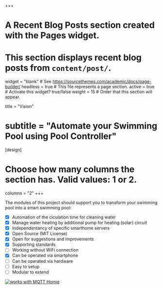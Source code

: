 +++
# A Recent Blog Posts section created with the Pages widget.
# This section displays recent blog posts from `content/post/`.

widget = "blank"  # See https://sourcethemes.com/academic/docs/page-builder/
headless = true  # This file represents a page section.
active = true  # Activate this widget? true/false
weight = 15  # Order that this section will appear.

title = "Vision"
# subtitle = "Automate your Swimming Pool using Pool Controller"

[design]
  # Choose how many columns the section has. Valid values: 1 or 2.
  columns = "2"
+++

The modules of this project should support you to transform your swimming pool into a smart swimming pool:

- [x] Automation of the ciculation time for cleaning water
- [x] Manage water heating by additional pump for heating (solar) circuit
- [x] Independentancy of specific smarthome servers
- [x] Open Source (MIT License)
- [x] Open for suggestions and improvements
- [x] Supporting standards
- [ ] Working without WiFi connection
- [x] Can be operated via smartphone
- [ ] Can be operated via hardware
- [ ] Easy to setup
- [ ] Modular to extend

[![works with MQTT Homie](https://homieiot.github.io/img/works-with-homie.svg "works with MQTT Homie")](https://homieiot.github.io/)
